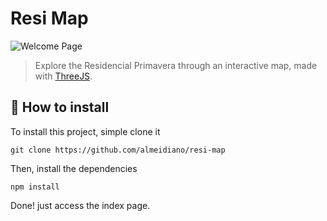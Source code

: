 # Resi Map

<img src="https://a.pomf.cat/ldcacb.png" alt="Welcome Page">

> Explore the Residencial Primavera through an interactive map, made with <a href="https://threejs.org/" target="_blank">ThreeJS</a>.

## 🚀 How to install 

To install this project, simple clone it 

```
git clone https://github.com/almeidiano/resi-map
```

Then, install the dependencies 
```
npm install
```

Done! just access the index page.
